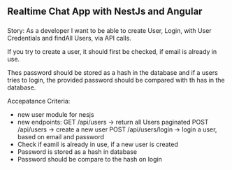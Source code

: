 ## Realtime Chat App with NestJs and Angular
### 

Story:
As a developer I want to be able to create User, Login, with User Credentials and findAll Users, via API calls.

If you try to create a user, it should first be checked, if email is already in use.

Thes password should be stored as a hash in the database and if a users tries to login, the provided password should be compared with th has in the database.

Accepatance Criteria:
- new user module for nesjs
- new endpoints:
GET /api/users -> return all Users paginated
POST /api/users -> create a new user
POST /api/users/login -> login a user, based on email and password
- Check if eamil is already in use, if a new user is created
- Password is stored as a hash in database
- Password should be compare to the hash on login

